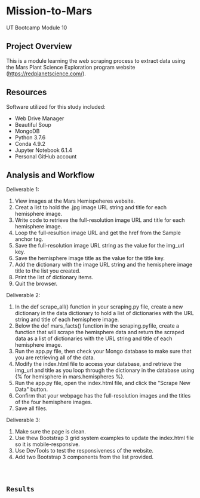 # Mission-to-Mars
UT Bootcamp Module 10 

## Project Overview
This is a module learning the web scraping process to extract data using the Mars Plant Science Exploration program website (https://redplanetscience.com/).


## Resources
Software utilized for this study included:
- Web Drive Manager
- Beautiful Soup
- MongoDB
- Python 3.7.6 
- Conda 4.9.2 
- Jupyter Notebook 6.1.4
- Personal GitHub account

## Analysis and Workflow
Deliverable 1:
1. View images at the Mars Hemispeheres website.
2. Creat a list to hold the .jpg image URL string and title for each hemisphere image.
3. Write code to retrieve the full-resolution image URL and title for each hemisphere image.
4. Loop the full-resultion image URL and get the href from the Sample anchor tag.
5. Save the full-resolution image URL string as the value for the img_url key.
6. Save the hemisphere image title as the value for the title key.
7. Add the dictionary with the image URL string and the hemisphere image title to the list you created.
8. Print the list of dictionary items.
9. Quit the browser.

 
Deliverable 2:
1. In the def scrape_all() function in your scraping.py file, create a new dictionary in the data dictionary to hold a list of dictionaries with the URL string and title of each hemisphere image.
2. Below the def mars_facts() function in the scraping.pyfile, create a function that will scrape the hemisphere data and return the scraped data as a list of dictionaries with the URL string and title of each hemisphere image.
3. Run the app.py file, then check your Mongo database to make sure that you are retrieving all of the data.
4. Modify the index.html file to access your database, and retrieve the img_url and title as you loop through the dictionary in the database using {% for hemisphere in mars.hemispheres %}.
5. Run the app.py file, open the index.html file, and click the "Scrape New Data" button.
6. Confirm that your webpage has the full-resolution images and the titles of the four hemisphere images.
7. Save all files.

  
Deliverable 3:
1. Make sure the page is clean.
2. Use thew Bootstrap 3 grid system examples to update the index.html file so it is mobile-responsive.
3. Use DevTools to test the responsiveness of the website.
4. Add two Bootstrap 3 components from the list provided.

<code screen capture>

## Results

<show web page>
